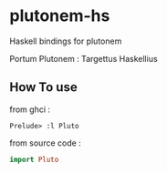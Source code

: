 # plutonem-hs
Haskell bindings for plutonem

Portum Plutonem : Targettus Haskellius

## How To use
from ghci :

```
Prelude> :l Pluto
```

from source code :

```Haskell
import Pluto
```
